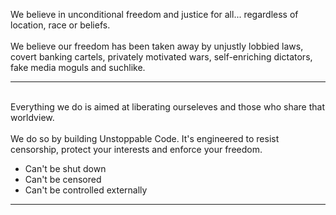 
We believe in unconditional freedom and justice for all... regardless of location, race or beliefs.
<br /><br />
We believe our freedom has been taken away by unjustly lobbied laws, covert banking cartels, privately motivated wars, self-enriching dictators, fake media moguls and suchlike.
<br />
<hr />
<br />
Everything we do is aimed at liberating ourseleves and those who share that worldview. 
<br />
<br />
We do so by building Unstoppable Code. It's engineered to resist censorship, protect your interests and enforce your freedom.

+ Can't be shut down
+ Can't be censored 
+ Can't be controlled externally

<hr />


